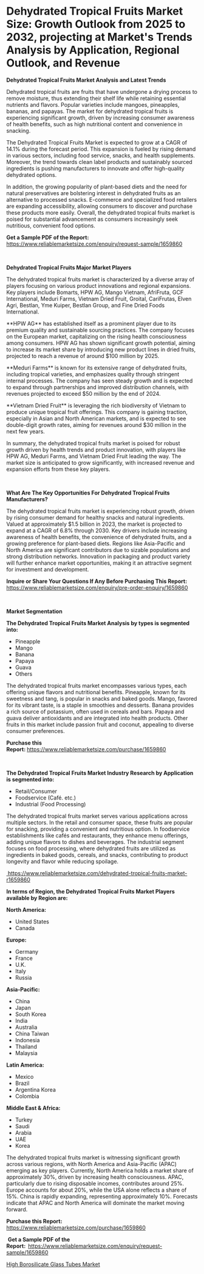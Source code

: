 <p><h1>Dehydrated Tropical Fruits Market Size: Growth Outlook from 2025 to 2032, projecting at Market's Trends Analysis by Application, Regional Outlook, and Revenue</h1></p><p><strong>Dehydrated Tropical Fruits Market Analysis and Latest Trends</strong></p>
<p><p>Dehydrated tropical fruits are fruits that have undergone a drying process to remove moisture, thus extending their shelf life while retaining essential nutrients and flavors. Popular varieties include mangoes, pineapples, bananas, and papayas. The market for dehydrated tropical fruits is experiencing significant growth, driven by increasing consumer awareness of health benefits, such as high nutritional content and convenience in snacking.</p><p>The Dehydrated Tropical Fruits Market is expected to grow at a CAGR of 14.1% during the forecast period. This expansion is fueled by rising demand in various sectors, including food service, snacks, and health supplements. Moreover, the trend towards clean label products and sustainably sourced ingredients is pushing manufacturers to innovate and offer high-quality dehydrated options. </p><p>In addition, the growing popularity of plant-based diets and the need for natural preservatives are bolstering interest in dehydrated fruits as an alternative to processed snacks. E-commerce and specialized food retailers are expanding accessibility, allowing consumers to discover and purchase these products more easily. Overall, the dehydrated tropical fruits market is poised for substantial advancement as consumers increasingly seek nutritious, convenient food options.</p></p>
<p><strong>Get a Sample PDF of the Report:&nbsp;</strong> <a href="https://www.reliablemarketsize.com/enquiry/request-sample/1659860?utm_campaign=3112&utm_medium=2&utm_source=Github&utm_content=ia&utm_term=29032025&utm_id=dehydrated-tropical-fruits">https://www.reliablemarketsize.com/enquiry/request-sample/1659860</a></p>
<p>&nbsp;</p>
<p><strong>Dehydrated Tropical Fruits Major Market Players</strong></p>
<p><p>The dehydrated tropical fruits market is characterized by a diverse array of players focusing on various product innovations and regional expansions. Key players include Bomarts, HPW AG, Mango Vietnam, AfriFruta, GCF International, Meduri Farms, Vietnam Dried Fruit, Groital, CariFrutas, Elven Agri, Bestlan, Yme Kuiper, Bestlan Group, and Fine Dried Foods International.</p><p>**HPW AG** has established itself as a prominent player due to its premium quality and sustainable sourcing practices. The company focuses on the European market, capitalizing on the rising health consciousness among consumers. HPW AG has shown significant growth potential, aiming to increase its market share by introducing new product lines in dried fruits, projected to reach a revenue of around $100 million by 2025.</p><p>**Meduri Farms** is known for its extensive range of dehydrated fruits, including tropical varieties, and emphasizes quality through stringent internal processes. The company has seen steady growth and is expected to expand through partnerships and improved distribution channels, with revenues projected to exceed $50 million by the end of 2024.</p><p>**Vietnam Dried Fruit** is leveraging the rich biodiversity of Vietnam to produce unique tropical fruit offerings. This company is gaining traction, especially in Asian and North American markets, and is expected to see double-digit growth rates, aiming for revenues around $30 million in the next few years.</p><p>In summary, the dehydrated tropical fruits market is poised for robust growth driven by health trends and product innovation, with players like HPW AG, Meduri Farms, and Vietnam Dried Fruit leading the way. The market size is anticipated to grow significantly, with increased revenue and expansion efforts from these key players.</p></p>
<p>&nbsp;</p>
<p><strong>What Are The Key Opportunities For Dehydrated Tropical Fruits Manufacturers?</strong></p>
<p><p>The dehydrated tropical fruits market is experiencing robust growth, driven by rising consumer demand for healthy snacks and natural ingredients. Valued at approximately $1.5 billion in 2023, the market is projected to expand at a CAGR of 6.8% through 2030. Key drivers include increasing awareness of health benefits, the convenience of dehydrated fruits, and a growing preference for plant-based diets. Regions like Asia-Pacific and North America are significant contributors due to sizable populations and strong distribution networks. Innovation in packaging and product variety will further enhance market opportunities, making it an attractive segment for investment and development.</p></p>
<p><strong>Inquire or Share Your Questions If Any Before Purchasing This Report:</strong> <a href="https://www.reliablemarketsize.com/enquiry/pre-order-enquiry/1659860?utm_campaign=3112&utm_medium=2&utm_source=Github&utm_content=ia&utm_term=29032025&utm_id=dehydrated-tropical-fruits">https://www.reliablemarketsize.com/enquiry/pre-order-enquiry/1659860</a></p>
<p>&nbsp;</p>
<p><strong>Market Segmentation</strong></p>
<p><strong>The Dehydrated Tropical Fruits Market Analysis by types is segmented into:</strong></p>
<p><ul><li>Pineapple</li><li>Mango</li><li>Banana</li><li>Papaya</li><li>Guava</li><li>Others</li></ul></p>
<p><p>The dehydrated tropical fruits market encompasses various types, each offering unique flavors and nutritional benefits. Pineapple, known for its sweetness and tang, is popular in snacks and baked goods. Mango, favored for its vibrant taste, is a staple in smoothies and desserts. Banana provides a rich source of potassium, often used in cereals and bars. Papaya and guava deliver antioxidants and are integrated into health products. Other fruits in this market include passion fruit and coconut, appealing to diverse consumer preferences.</p></p>
<p><strong>Purchase this Report:&nbsp;</strong><a href="https://www.reliablemarketsize.com/purchase/1659860?utm_campaign=3112&utm_medium=2&utm_source=Github&utm_content=ia&utm_term=29032025&utm_id=dehydrated-tropical-fruits">https://www.reliablemarketsize.com/purchase/1659860</a></p>
<p>&nbsp;</p>
<p><strong>The Dehydrated Tropical Fruits Market Industry Research by Application is segmented into:</strong></p>
<p><ul><li>Retail/Consumer</li><li>Foodservice (Café. etc.)</li><li>Industrial (Food Processing)</li></ul></p>
<p><p>The dehydrated tropical fruits market serves various applications across multiple sectors. In the retail and consumer space, these fruits are popular for snacking, providing a convenient and nutritious option. In foodservice establishments like cafés and restaurants, they enhance menu offerings, adding unique flavors to dishes and beverages. The industrial segment focuses on food processing, where dehydrated fruits are utilized as ingredients in baked goods, cereals, and snacks, contributing to product longevity and flavor while reducing spoilage.</p></p>
<p><a href="https://www.reliablemarketsize.com/dehydrated-tropical-fruits-market-r1659860?utm_campaign=3112&utm_medium=2&utm_source=Github&utm_content=ia&utm_term=29032025&utm_id=dehydrated-tropical-fruits">&nbsp;https://www.reliablemarketsize.com/dehydrated-tropical-fruits-market-r1659860</a></p>
<p><strong>In terms of Region, the Dehydrated Tropical Fruits Market Players available by Region are:</strong></p>
<p>
    <p> <strong> North America: </strong>
        <ul>
            <li>United States</li>
            <li>Canada</li>
        </ul>
        </p> 
    <p> <strong> Europe: </strong>
        <ul>
            <li>Germany</li>
            <li>France</li>
            <li>U.K.</li>
            <li>Italy</li>
            <li>Russia</li>
        </ul>
        </p> 
    <p> <strong> Asia-Pacific: </strong>
        <ul>
            <li>China</li>
            <li>Japan</li>
            <li>South Korea</li>
            <li>India</li>
            <li>Australia</li>
            <li>China Taiwan</li>
            <li>Indonesia</li>
            <li>Thailand</li>
            <li>Malaysia</li>
        </ul>
        </p> 
    <p> <strong> Latin America: </strong>
        <ul>
            <li>Mexico</li>
            <li>Brazil</li>
            <li>Argentina Korea</li>
            <li>Colombia</li>
        </ul>
        </p> 
    <p> <strong> Middle East & Africa: </strong>
        <ul>
            <li>Turkey</li>
            <li>Saudi</li>
            <li>Arabia</li>
            <li>UAE</li>
            <li>Korea</li>
        </ul>
    </p>
    </p>
<p><p>The dehydrated tropical fruits market is witnessing significant growth across various regions, with North America and Asia-Pacific (APAC) emerging as key players. Currently, North America holds a market share of approximately 30%, driven by increasing health consciousness. APAC, particularly due to rising disposable incomes, contributes around 25%. Europe accounts for about 20%, while the USA alone reflects a share of 15%. China is rapidly expanding, representing approximately 10%. Forecasts indicate that APAC and North America will dominate the market moving forward.</p></p>
<p><strong>Purchase this Report: </strong><a href="https://www.reliablemarketsize.com/purchase/1659860?utm_campaign=3112&utm_medium=2&utm_source=Github&utm_content=ia&utm_term=29032025&utm_id=dehydrated-tropical-fruits">https://www.reliablemarketsize.com/purchase/1659860</a></p>
<p>&nbsp;<strong>Get a Sample PDF of the Report:&nbsp;&nbsp;</strong><a href="https://www.reliablemarketsize.com/enquiry/request-sample/1659860?utm_campaign=3112&utm_medium=2&utm_source=Github&utm_content=ia&utm_term=29032025&utm_id=dehydrated-tropical-fruits">https://www.reliablemarketsize.com/enquiry/request-sample/1659860</a></p>
<p><strong></strong></p>
<p><p><a href="https://github.com/jolinolooman/Market-Research-Report-List-1/blob/main/high-borosilicate-glass-tubes-market.md?utm_campaign=3112&utm_medium=2&utm_source=Github&utm_content=ia&utm_term=29032025&utm_id=dehydrated-tropical-fruits">High Borosilicate Glass Tubes Market</a></p></p>